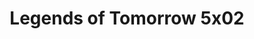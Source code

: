 ---
layout: episodios
title: "Legends of Tomorrow 5x02"
url_serie_padre: 'legends-of-tomorrow-temporada-5'
category: 'series'
capitulo: 'yes'
anio: '2020'
prev: 'capitulo-1'
proximo: ''
sandbox: allow-same-origin allow-forms
idioma: 'Subtitulado'
calidad: 'Full HD'
reproductores: ["https://www.ilovefembed.best/v/kerqxt3jk3pz1pd","https://upstream.to/embed-si5d39hg9a6e.html","https://player.premiumstream.live/player.php?id=NDk3&sub=https://sub.cuevana2.io/vtt-sub/sub7/DCs.Legends.of.Tomorrow.S05E02.vtt"]
image_banner: 'https://res.cloudinary.com/imbriitneysam/image/upload/v1546476989/punisher-banner-min.jpg'
reproductor: 'fembed'
clasificacion: '+10'
tags:
- Ciencia-Ficcion
---